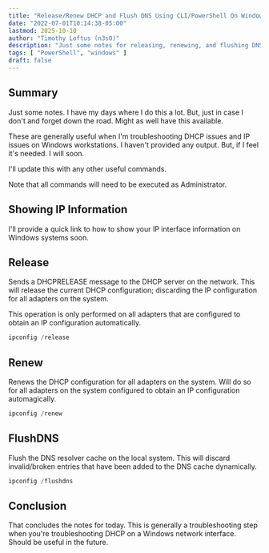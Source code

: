 ```yaml
---
title: "Release/Renew DHCP and Flush DNS Using CLI/PowerShell On Windows 10"
date: "2022-07-01T10:14:38-05:00"
lastmod: 2025-10-10
author: "Timothy Loftus (n3s0)"
description: "Just some notes for releasing, renewing, and flushing DNS using the ipconfig command in Windows."
tags: [ "PowerShell", "windows" ]
draft: false
---
```


## Summary

Just some notes. I have my days where I do this a lot. But, just in case
I don't and forget down the road. Might as well have this available.

These are generally useful when I'm troubleshooting DHCP issues and IP
issues on Windows workstations. I haven't provided any output. But, if I
feel it's needed. I will soon.

I'll update this with any other useful commands.

Note that all commands will need to be executed as Administrator.

## Showing IP Information

I'll provide a quick link to how to show your IP interface information
on Windows systems soon.

## Release

Sends a DHCPRELEASE message to the DHCP server on the network. This will
release the current DHCP configuration; discarding the IP configuration
for all adapters on the system.

This operation is only performed on all adapters that are configured to
obtain an IP configuration automatically.

```powershell
ipconfig /release
```

## Renew

Renews the DHCP configuration for all adapters on the system. Will do so
for all adapters on the system configured to obtain an IP configuration
automagically.

```powershell
ipconfig /renew
```

## FlushDNS

Flush the DNS resolver cache on the local system. This will discard
invalid/broken entries that have been added to the DNS cache
dynamically.

```powershell
ipconfig /flushdns
```

## Conclusion

That concludes the notes for today. This is generally a troubleshooting
step when you're troubleshooting DHCP on a Windows network interface.
Should be useful in the future.
